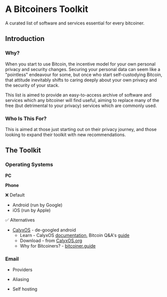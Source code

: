 # A Bitcoiners Toolkit
A curated list of software and services essential for every bitcoiner.

## Introduction
### Why?
When you start to use Bitcoin, the incentive model for your own personal privacy and security changes. Securing your personal data can seem like a "pointless" endeavour for some, but once who start self-custodying Bitcoin, that attitude inevitably shifts to caring deeply about your own privacy and the security of your stack.

This list is aimed to provide an easy-to-access archive of software and services which any bitcoiner will find useful, aiming to replace many of the free (but detrimental to your privacy) services which are commonly used.

### Who Is This For?
This is aimed at those just starting out on their privacy journey, and those looking to expand their toolkit with new recommendations.

## The Toolkit
### Operating Systems
**PC**

**Phone**

:x: Default
- Android (run by Google)
- iOS (run by Apple)

:white_check_mark: Alternatives
- [CalyxOS](https://calyxos.org/) - de-googled android
  - Learn - CalyxOS [documentation](https://calyxos.org/docs/), Bitcoin Q&A's [guide](https://bitcoiner.guide/calyxos/)
  - Download - from [CalyxOS.org](https://calyxos.org/get/)
  - Why for Bitcoiners? - [bitcoiner.guide](https://bitcoiner.guide/calyxos/)

### Email
- Providers

- Aliasing

- Self hosting
